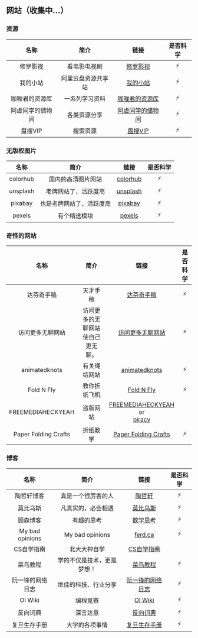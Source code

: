 ## 网站（收集中...）

### 资源

| 名称 | 简介 | 链接 | 是否科学 |
| :-: | :-: | :-: | :-: |
| 修罗影视 | 看电影电视剧 | [修罗影视](https://www.xlys.me/) | ⚡ |
| 我的小站 | 阿里云盘资源共享站 | [我的小站](https://pan666.net/) | ⚡ |
| 咖喱君的资源库 | 一系列学习资料 | [咖喱君的资源库](https://link3.cc/galijun) | ⚡ |
| 阿虚同学的储物间 | 各类资源分享 | [阿虚同学的储物间](https://axutongxue.com/) | ⚡ |
| 盘搜VIP | 搜索资源 | [盘搜VIP](https://www.pansou.vip/) | ⚡ |

### 无版权图片

| 名称 | 简介 | 链接 | 是否科学 |
| :-: | :-: | :-: | :-: |
| colorhub | 国内的高清图片网站 | [colorhub](https://colorhub.me/) | ⚡ |
| unsplash | 老牌网站了，活跃度高 | [unsplash](https://unsplash.com/) | ⚡ |
| pixabay | 也是老牌网站了，活跃度高 | [pixabay](https://pixabay.com/) | ⚡ |
| pexels | 有个精选模块 | [pexels](https://www.pexels.com/) | ⚡ |

### 奇怪的网站

| 名称 | 简介 | 链接 | 是否科学 |
| :-: | :-: | :-: | :-: |
| 达芬奇手稿 | 天才手稿 | [达芬奇手稿](http://www.drawingsofleonardo.org/) | ⚡ |
| 访问更多无聊网站 | 访问更多的无聊网站使自己更无聊。 | [访问更多无聊网站](https://theuselessweb.com/) | ⚡ |
| animatedknots | 有关绳结网站 | [animatedknots](https://www.animatedknots.com/) | ⚡ |
| Fold N Fly | 教你折纸飞机 | [Fold N Fly](https://www.foldnfly.com/) | ⚡ |
| FREEMEDIAHECKYEAH | 盗版网站 | [FREEMEDIAHECKYEAH](https://www.reddit.com/r/FREEMEDIAHECKYEAH/wiki/index/) or<br />[piracy](https://rentry.org/Piracy-BG) |  |
| Paper Folding Crafts | 折纸教学 | [Paper Folding Crafts](https://www.origamiway.com/paper-folding-crafts-step-by-step.shtml) | ⚡ |

### 博客

| 名称 | 简介 | 链接 | 是否科学 |
| :-: | :-: | :-: | :-: |
| 陶哲轩博客 | 真是一个很厉害的人 | [陶哲轩](https://terrytao.wordpress.com/) | ⚡ |
| 莫比乌斯 | 凡真实的，必会相遇 | [莫比乌斯](https://onojyun.com) | ⚡ |
| 顾森博客 | 有趣的思考 | [数学思考](http://www.matrix67.com/) | ⚡ |
| My bad opinions | My bad opinions | [ferd.ca](https://ferd.ca/) | ⚡ |
| CS自学指南 | 北大大神自学 | [CS自学指南](https://csdiy.wiki/) |  |
| 菜鸟教程 | 学的不仅是技术，更是梦想！ | [菜鸟教程](https://www.runoob.com/) | ⚡ |
| 阮一锋的网络日志 | 绝佳的科技、行业分享 | [阮一锋的网络日志](https://www.ruanyifeng.com/blog/) | ⚡ |
| OI Wiki | 编程竞赛 | [OI Wiki](https://oi-wiki.org/) | ⚡ |
| 反向词典 | 深言达意 | [反向词典](https://www.shenyandayi.com/) | ⚡ |
| 复旦生存手册 | 大学的各项事情 | [复旦生存手册](https://fudanmanual.github.io/FudanManual/Intro/) | ⚡ |
